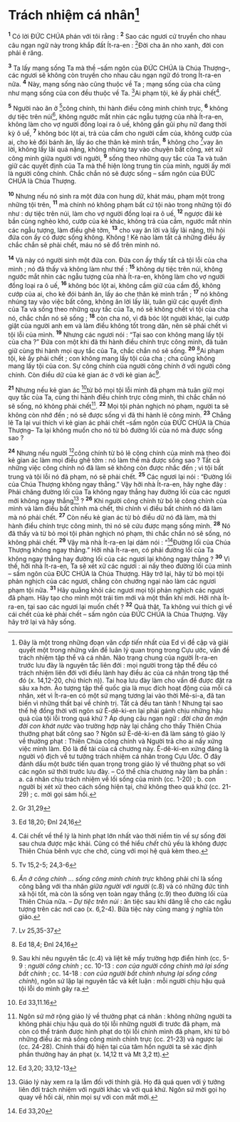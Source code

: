 # Trách nhiệm cá nhân[^1]
<sup><b>1</b></sup> Có lời ĐỨC CHÚA phán với tôi rằng : <sup><b>2</b></sup> Sao các ngươi cứ truyền cho nhau câu ngạn ngữ này trong khắp đất Ít-ra-en : [^1*]Đời cha ăn nho xanh, đời con phải ê răng.

<sup><b>3</b></sup> Ta lấy mạng sống Ta mà thề –sấm ngôn của ĐỨC CHÚA là Chúa Thượng–, các ngươi sẽ không còn truyền cho nhau câu ngạn ngữ đó trong Ít-ra-en nữa. <sup><b>4</b></sup> Này, mạng sống nào cũng thuộc về Ta ; mạng sống của cha cũng như mạng sống của con đều thuộc về Ta. [^2*]Ai phạm tội, kẻ ấy phải chết[^2].

<sup><b>5</b></sup> Người nào ăn ở [^3*]công chính, thi hành điều công minh chính trực, <sup><b>6</b></sup> không dự tiệc trên núi[^3], không ngước mắt nhìn các ngẫu tượng của nhà Ít-ra-en, không làm cho vợ người đồng loại ra ô uế, không gần gũi phụ nữ đang thời kỳ ô uế, <sup><b>7</b></sup> không bóc lột ai, trả của cầm cho người cầm của, không cướp của ai, cho kẻ đói bánh ăn, lấy áo che thân kẻ mình trần, <sup><b>8</b></sup> không cho [^4*]vay ăn lời, không lấy lãi quá nặng, không nhúng tay vào chuyện bất công, xét xử công minh giữa người với người, <sup><b>9</b></sup> sống theo những quy tắc của Ta và tuân giữ các quyết định của Ta mà thể hiện lòng trung tín của mình, người ấy mới là người công chính. Chắc chắn nó sẽ được sống – sấm ngôn của ĐỨC CHÚA là Chúa Thượng.

<sup><b>10</b></sup> Nhưng nếu nó sinh ra một đứa con hung dữ, khát máu, phạm một trong những tội trên, <sup><b>11</b></sup> mà chính nó không phạm bất cứ tội nào trong những tội đó như : dự tiệc trên núi, làm cho vợ người đồng loại ra ô uế, <sup><b>12</b></sup> ngược đãi kẻ bần cùng nghèo khó, cướp của kẻ khác, không trả của cầm, ngước mắt nhìn các ngẫu tượng, làm điều ghê tởm, <sup><b>13</b></sup> cho vay ăn lời và lấy lãi nặng, thì hỏi đứa con ấy có được sống không. Không ! Kẻ nào làm tất cả những điều ấy chắc chắn sẽ phải chết, máu nó sẽ đổ trên mình nó.

<sup><b>14</b></sup> Và này có người sinh một đứa con. Đứa con ấy thấy tất cả tội lỗi của cha mình ; nó đã thấy và không làm như thế : <sup><b>15</b></sup> không dự tiệc trên núi, không ngước mắt nhìn các ngẫu tượng của nhà Ít-ra-en, không làm cho vợ người đồng loại ra ô uế, <sup><b>16</b></sup> không bóc lột ai, không cầm giữ của cầm đồ, không cướp của ai, cho kẻ đói bánh ăn, lấy áo che thân kẻ mình trần ; <sup><b>17</b></sup> nó không nhúng tay vào việc bất công, không ăn lời lấy lãi, tuân giữ các quyết định của Ta và sống theo những quy tắc của Ta, nó sẽ không chết vì tội của cha nó, chắc chắn nó sẽ sống ; <sup><b>18</b></sup> còn cha nó, vì đã bóc lột người khác, lại cướp giật của người anh em và làm điều không tốt trong dân, nên sẽ phải chết vì tội lỗi của mình. <sup><b>19</b></sup> Nhưng các ngươi nói : “Tại sao con không mang lấy tội của cha ?” Đứa con một khi đã thi hành điều chính trực công minh, đã tuân giữ cùng thi hành mọi quy tắc của Ta, chắc chắn nó sẽ sống. <sup><b>20</b></sup> [^5*]Ai phạm tội, kẻ ấy phải chết ; con không mang lấy tội của cha ; cha cũng không mang lấy tội của con. Sự công chính của người công chính ở với người công chính. Còn điều dữ của kẻ gian ác ở với kẻ gian ác[^4].

<sup><b>21</b></sup> Nhưng nếu kẻ gian ác [^6*]từ bỏ mọi tội lỗi mình đã phạm mà tuân giữ mọi quy tắc của Ta, cùng thi hành điều chính trực công minh, thì chắc chắn nó sẽ sống, nó không phải chết[^5]. <sup><b>22</b></sup> Mọi tội phản nghịch nó phạm, người ta sẽ không còn nhớ đến ; nó sẽ được sống vì đã thi hành lẽ công minh. <sup><b>23</b></sup> Chẳng lẽ Ta lại vui thích vì kẻ gian ác phải chết –sấm ngôn của ĐỨC CHÚA là Chúa Thượng– Ta lại không muốn cho nó từ bỏ đường lối của nó mà được sống sao ?

<sup><b>24</b></sup> Nhưng nếu người [^7*]công chính từ bỏ lẽ công chính của mình mà theo đòi kẻ gian ác làm mọi điều ghê tởm : nó làm thế mà được sống sao ? Tất cả những việc công chính nó đã làm sẽ không còn được nhắc đến ; vì tội bất trung và tội lỗi nó đã phạm, nó sẽ phải chết. <sup><b>25</b></sup> Các ngươi lại nói : “Đường lối của Chúa Thượng không ngay thẳng.” Vậy hỡi nhà Ít-ra-en, hãy nghe đây : Phải chăng đường lối của Ta không ngay thẳng hay đường lối của các ngươi mới không ngay thẳng[^6] ? <sup><b>26</b></sup> Khi người công chính từ bỏ lẽ công chính của mình và làm điều bất chính mà chết, thì chính vì điều bất chính nó đã làm mà nó phải chết. <sup><b>27</b></sup> Còn nếu kẻ gian ác từ bỏ điều dữ nó đã làm, mà thi hành điều chính trực công minh, thì nó sẽ cứu được mạng sống mình. <sup><b>28</b></sup> Nó đã thấy và từ bỏ mọi tội phản nghịch nó phạm, thì chắc chắn nó sẽ sống, nó không phải chết. <sup><b>29</b></sup> Vậy mà nhà Ít-ra-en lại dám nói : “[^8*]Đường lối của Chúa Thượng không ngay thẳng.” Hỡi nhà Ít-ra-en, có phải đường lối của Ta không ngay thẳng hay đường lối của các ngươi lại không ngay thẳng ? <sup><b>30</b></sup> Vì thế, hỡi nhà Ít-ra-en, Ta sẽ xét xử các ngươi : ai nấy theo đường lối của mình – sấm ngôn của ĐỨC CHÚA là Chúa Thượng. Hãy trở lại, hãy từ bỏ mọi tội phản nghịch của các ngươi, chẳng còn chướng ngại nào làm các ngươi phạm tội nữa. <sup><b>31</b></sup> Hãy quẳng khỏi các ngươi mọi tội phản nghịch các ngươi đã phạm. Hãy tạo cho mình một trái tim mới và một thần khí mới. Hỡi nhà Ít-ra-en, tại sao các ngươi lại muốn chết ? <sup><b>32</b></sup> Quả thật, Ta không vui thích gì về cái chết của kẻ phải chết – sấm ngôn của ĐỨC CHÚA là Chúa Thượng. Vậy hãy trở lại và hãy sống.

[^1]: Đây là một trong những đoạn văn <i>cấp tiến</i> nhất của Ed vì đề cập và giải quyết một trong những vấn đề luân lý quan trọng trong Cựu ước, vấn đề trách nhiệm tập thể và cá nhân. Não trạng chung của người Ít-ra-en trước lưu đày là nguyên tắc liên đới : mọi người trong tập thể đều có trách nhiệm liên đới với điều lành hay điều ác của cá nhân trong tập thể đó (x. 14,12-20, chú thích n)). Tai hoạ lưu đày làm cho vấn đề được đặt ra sâu xa hơn. Ảo tượng tập thể quốc gia là mục đích hoạt động của mỗi cá nhân, xét vì Ít-ra-en có một sứ mạng tương lai vào thời Mê-si-a, đã tan biến vì những thất bại về chính trị. Tất cả đều tan tành ! Nhưng tại sao thế hệ đồng thời với ngôn sứ Ê-dê-ki-en lại phải gánh chịu những hậu quả của tội lỗi trong quá khứ ? Áp dụng câu ngạn ngữ : <i>đời cha ăn mặn đời con khát nước</i> vào trường hợp này lại chẳng cho thấy Thiên Chúa thưởng phạt bất công sao ? Ngôn sứ Ê-dê-ki-en đã làm sáng tỏ giáo lý về thưởng phạt : Thiên Chúa công chính và Người trả cho ai nấy xứng việc mình làm. Đó là đề tài của cả chương này. Ê-dê-ki-en xứng đáng là người vô địch về tư tưởng trách nhiệm cá nhân trong Cựu Ước. Ở đây đánh dấu một bước tiến quan trọng trong giáo lý về thưởng phạt so với các ngôn sứ thời trước lưu đày. – Có thể chia chương này làm ba phần : a. cá nhân chịu trách nhiệm về lối sống của mình (cc. 1-20) ; b. con người bị xét xử theo cách sống hiện tại, chứ không theo quá khứ (cc. 21-29) ; c. mời gọi sám hối.
[^2]: Cái chết về thể lý là hình phạt lớn nhất vào thời niềm tin về sự sống đời sau chưa được mặc khải. Cũng có thể hiểu <i>chết</i> chủ yếu là không được Thiên Chúa bênh vực che chở, cùng với mọi hệ quả kèm theo.
[^3]: <i>Ăn ở công chính ... sống công minh chính trực</i> không phải chỉ là sống công bằng với tha nhân <i>giữa người với người</i> (c.8) và có những đức tính xã hội tốt, mà còn là sống vẹn toàn ngay thẳng (c.9) theo đường lối của Thiên Chúa nữa. – <i>Dự tiệc trên núi</i> : ăn tiệc sau khi dâng lễ cho các ngẫu tượng trên các nơi cao (x. 6,2-4). Bữa tiệc này cũng mang ý nghĩa tôn giáo.
[^4]: Sau khi nêu nguyên tắc (c.4) và liệt kê mấy trường hợp điển hình (cc. 5-9 : <i>người công chính</i> ; cc. 10-13 : <i>con của người công chính mà lại sống bất chính</i> ; cc. 14-18 : <i>con của người bất chính nhưng lại sống công chính</i>), ngôn sứ lặp lại nguyên tắc và kết luận : mỗi người chịu hậu quả tội lỗi do mình gây ra.
[^5]: Ngôn sứ mở rộng giáo lý về thưởng phạt cá nhân : không những người ta không phải chịu hậu quả do tội lỗi những người đi trước đã phạm, mà còn có thể tránh được hình phạt do tội lỗi chính mình đã phạm, khi từ bỏ những điều ác mà sống công minh chính trực (cc. 21-23) và ngược lại (cc. 24-28). Chính thái độ hiện tại của tâm hồn người ta sẽ xác định phần thưởng hay án phạt (x. 14,12 tt và Mt 3,2 tt).
[^6]: Giáo lý này xem ra lạ lẫm đối với thính giả. Họ đã quá quen với ý tưởng liên đới trách nhiệm với người khác và với quá khứ. Ngôn sứ mời gọi họ quay về hối cải, nhìn mọi sự với con mắt mới.
[^1*]: Gr 31,29
[^2*]: Ed 18,20; Đnl 24,16
[^3*]: Tv 15,2-5; 24,3-6
[^4*]: Lv 25,35-37
[^5*]: Ed 18,4; Đnl 24,16
[^6*]: Ed 33,11.16
[^7*]: Ed 3,20; 33,12-13
[^8*]: Ed 33,20
